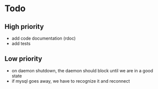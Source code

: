 
# Todo

## High priority

- add code documentation (rdoc)
- add tests

## Low priority

- on daemon shutdown, the daemon should block until we are in a good state
- if mysql goes away, we have to recognize it and reconnect

